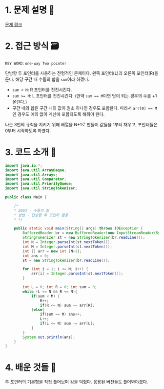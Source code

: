 # 1. 문제 설명 📌

[문제 링크](https://www.acmicpc.net/problem/2003)

# 2. 접근 방식 🗃️

`KEY WORD`: `one-way Two pointer`

단방향 투 포인터를 사용하는 전형적인 문제이다. 왼쪽 포인터(L)과 오른쪽 포인터(R)을 둔다. 해당 구간 내 수들의 합을 `sum`이라 하겠다.

- `sum < M`: R 포인터를 전진시킨다.
- `sum >= M`: L 포인터를 전진시킨다. (만약 `sum == M`이면 답이 되는 경우의 수를 +1 올린다.)
- 구간 내의 합은 구간 내의 값이 원소 하나인 경우도 포함한다. 따라서 `arr[0] == M` 인 경우도 예외 없이 계산에 포함되도록 해줘야 한다.

나는 3번의 규칙을 지키기 위해 배열을 N+1로 만들어 값들을 1부터 채우고, 포인터들은 0부터 시작하도록 하였다.

# 3. 코드 소개 🔎

```java
import java.io.*;
import java.util.ArrayDeque;
import java.util.Arrays;
import java.util.Comparator;
import java.util.PriorityQueue;
import java.util.StringTokenizer;

public class Main {

    /*
    * 2003 - 수들의 합
    * 방법 - 단방향 투 포인터 활용
    * */

    public static void main(String[] args) throws IOException {
        BufferedReader br = new BufferedReader(new InputStreamReader(System.in));
        StringTokenizer st = new StringTokenizer(br.readLine());
        int N = Integer.parseInt(st.nextToken());
        int M = Integer.parseInt(st.nextToken());
        int [] arr = new int [N+1];
        int ans = 0;
        st = new StringTokenizer(br.readLine());

        for (int i = 1; i <= N; i++) {
            arr[i] = Integer.parseInt(st.nextToken());
        }

        int L = 0; int R = 0; int sum = 0;
        while (L <= N && R <= N){
            if(sum < M) {
                R++;
                if(R <= N) sum += arr[R];
            }else{
                if(sum == M) ans++;
                L++;
                if(L <= N) sum -= arr[L];
            }
        }
        System.out.println(ans);
    }
}
```

# 4. 배운 것들 🎯

투 포인터의 기본형을 직접 풀어보며 감을 익혔다. 응용된 버전들도 풀어봐야겠다.